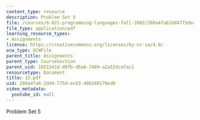 ```yaml
---
content_type: resource
description: Problem Set 5
file: /courses/6-821-programming-languages-fall-2002/200a4fa62dd4775dec63486340170ed8_15.pdf
file_type: application/pdf
learning_resource_types:
- Assignments
license: https://creativecommons.org/licenses/by-nc-sa/4.0/
ocw_type: OCWFile
parent_title: Assignments
parent_type: CourseSection
parent_uid: 1651341d-d0fb-d6a6-7489-a2a52dcafac1
resourcetype: Document
title: 15.pdf
uid: 200a4fa6-2dd4-775d-ec63-486340170ed8
video_metadata:
  youtube_id: null
---
```

Problem Set 5